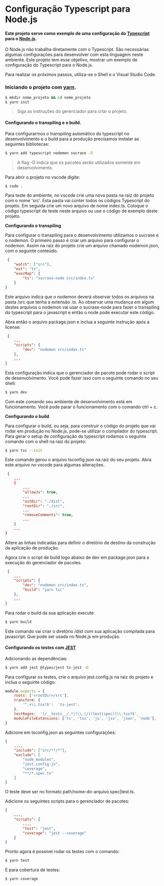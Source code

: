 # Configuração Typescript para Node.js

#### Este projeto serve como exemplo de uma configuração do [Typescript](https://www.typescriptlang.org/) para o [Node.js](https://nodejs.org/en/).
O Node.js não trabalha diretamente com o Typescript. São necessárias algumas configurações para desenvolver com esta linguagem neste ambiente. Este projeto tem esse objetivo, mostrar um exemplo de configuração do Typescript para o Node.js.

Para realizar os próximos passos, utiliza-se o Shell e o Visual Studio Code.

### Iniciando o projeto com [yarn](https://yarnpkg.com/).
```zsh
$ mkdir nome_projeto && cd nome_projeto
$ yarn init
```
> Siga as instruções do gerenciador para criar o projeto.

#### Configurando o transpiling e o build.
Para configurarmos o transpiling automático do typescript no desenvolvimento e o build para a produção precisamos instalar as seguintes bibliotecas:
```zsh
$ yarn add typescript nodemon sucrase -D
```
> A flag -D indica que os pacotes serão utilizados somente em desenvolvimento.

Para abrir o projeto no vscode digite:
```zsh
$ code .
```
Para teste do ambiente, no vscode crie uma nova pasta na raiz do projeto com o nome 'src'. Esta pasta vai conter todos os códigos Typescript do projeto. Em seguida crie um novo arquivo de nome index.ts. Coloque o código typescript de teste neste arquivo ou use o código de exemplo deste projeto.

**Configurando o transpiling**

 Para configurar o transpiling para o desenvolvimento utilizamos o sucrase e o nodemon. O primeiro passo é criar um arquivo para configurar o nodemon. Assim na raiz do projeto crie um arquivo chamado nodemon.json, com o seguinte conteúdo.

```json
 {
    "watch": ["src"],
    "ext": "ts",
    "execMap": {
        "ts": "sucrase-node src/index.ts"
    }
}
```
Este arquivo indica que o nodemon deverá observar todos os arquivos na pasta /src que tenha a extensão .ts. Ao observar uma mudança em algum destes arquivos o nodemon vai usar o sucrase-node para fazer o transpiling do typescript para o javascript e então o node pode executar este código.

Abra então o arquivo package.json e inclua a seguinte instrução após a license.

```json
 {
	...
	"scripts": {
    	"dev": "nodemon src/index.ts"
	},
	...
}
```
Esta configuração indica que o gerenciador de pacote pode rodar o script de desenvolvimento. Você pode fazer isso com o seguinte comando no seu shell:

```zsh
$ yarn dev
```
Com este comando seu ambiente de desenvolvimento está em funcionamento.
Você pode parar o funcionamento com o comando ctrl + c.

**Configurando o build**

Para configurar o build, ou seja, para construir o código do projeto que vai rodar em produção no Node.js, pode-se utilizar o compilador do typescript. Para gerar o setup de configuração do typescript rodamos o seguinte comando com o shell na raiz do projeto:

```zsh
$ yarn tsc --init
```
Este comando gerou o arquivo tsconfig.json na raiz do seu projeto. Abra este arquivo no vscode para algumas alterações.

```json
 {
	... 
	{
		...
		"allowJs": true,
		...
		"outDir": "./dist",
		"rootDir": "./src",
		...
		"removeComments": true,
		...
	}
	...
}
```
Altere as linhas indicadas para definir o diretório de destino da construção da aplicação de produção.

Agora crie o script de build logo abaixo de dev em package.json para a execução do gerenciador de pacotes.

```json
 {
	...
	"scripts": {
		"dev": "nodemon src/index.ts",
		"build": "yarn tsc"
	},
	...
}
```
Para rodar o build da sua aplicação execute:
```zsh
$ yarn build
```
Este comando vai criar o diretório /dist com sua aplicação compilada para javascript. Que pode ser usada no Node.js em produção.

#### Configurando os testes com [JEST](https://jestjs.io/)
Adicionando as dependências:
```zsh
$ yarn add jest @types/jest ts-jest -D
```
Para configurar os testes, crie o arquivo jest.config.js na raiz do projeto e inclua o seguinte código:

```js
module.exports = {
	roots: ['<rootDir>/src'],
	transform: {
		'^.+\\.tsx?$':  'ts-jest',
	},
	testRegex:  '(/__tests__/.*|(\\.|/)(test|spec))\\.tsx?$',
	moduleFileExtensions: ['ts', 'tsx', 'js', 'jsx', 'json', 'node'],
}
```
Adicione em tsconfig.json as seguintes configurações:
```json
{
	...,
	"include": ["src/**/*"],
  	"exclude": [
    	"node_modules", 
    	"jest.config.js",
    	"coverage", 
    	"**/*.spec.ts"
  	]
}
```
O teste deve ser no formato path/nome-do-arquivo.spec|test.ts.

Adicione os seguintes scripts para o gerenciador de pacotes:
```json
{
	...,
	"scripts": {
		...,
		"test": "jest",
	    "coverage": "jest --coverage"
	}
}
```
Pronto agora é possível rodar os testes com o comando:

```zsh
$ yarn test
```

E para cobertura de testes:
```zsh
$ yarn coverage
```